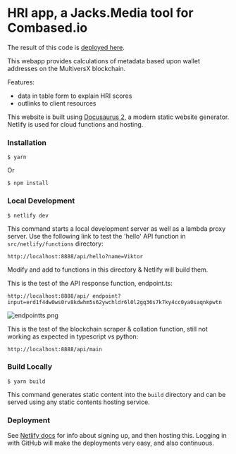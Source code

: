 # HRI app, a Jacks.Media tool for Combased.io

The result of this code is [deployed here](https://comverse.netlify.app/).

This webapp provides calculations of metadata based upon wallet addresses on the MultiversX blockchain.

Features:
- data in table form to explain HRI scores
- outlinks to client resources

This website is built using [Docusaurus 2](https://docusaurus.io/), a modern static website generator. Netlify is used for cloud functions and hosting.

### Installation

```
$ yarn
```
Or
```
$ npm install
```

### Local Development

```
$ netlify dev
```

This command starts a local development server as well as a lambda proxy server. Use the following link to test the 'hello' API function in ```src/netlify/functions``` directory:

```http://localhost:8888/api/hello?name=Viktor```

Modify and add to functions in this directory & Netlify will build them.

This is the test of the API response function, endpoint.ts:

```http://localhost:8888/api/ endpoint?input=erd1f4dw0ws0rv8kdwhm5s62ywchldr6l0l2gq36s7k7ky4cc0ya0saqnkpwtn```

![endpointts.png](./endpointts.png)

This is the test of the blockchain scraper & collation function, still not working as expected in typescript vs python:

```http://localhost:8888/api/main```

### Build Locally

```
$ yarn build
```

This command generates static content into the `build` directory and can be served using any static contents hosting service.

### Deployment

See [Netlify docs](https://www.netlify.com/products/deploy-previews/?utm_medium=paid_search&utm_source=google&utm_campaign=GS_Connect:+Netlify+Brand&utm_term=netlify) for info about signing up, and then hosting this. Logging in with GitHub will make the deployments very easy, and also continuous. 